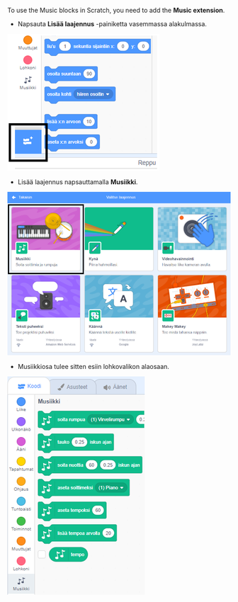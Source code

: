 To use the Music blocks in Scratch, you need to add the **Music extension**.

+ Napsauta **Lisää laajennus** -painiketta vasemmassa alakulmassa.

![lisää laajennus -painike korostettuna](images/add-extension-annotated.png)

+ Lisää laajennus napsauttamalla **Musiikki**.

![musiikkilaajennus korostettu](images/click-music-annotated.png)

+ Musiikkiosa tulee sitten esiin lohkovalikon alaosaan.

![musiikkilaajennuksen lohkot](images/music-extension-blocks.png)